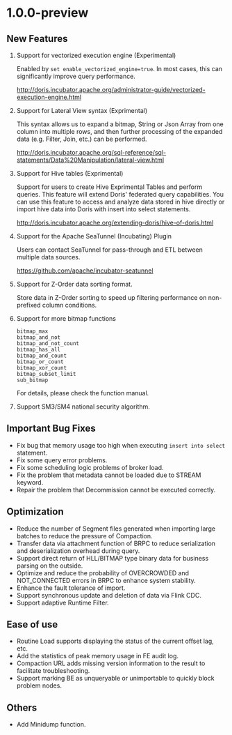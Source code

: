 # 1.0.0-preview

## New Features

1. Support for vectorized execution engine (Experimental)

    Enabled by `set enable_vectorized_engine=true`. In most cases, this can significantly improve query performance.

    http://doris.incubator.apache.org/administrator-guide/vectorized-execution-engine.html

2. Support for Lateral View syntax (Exprimental)

    This syntax allows us to expand a bitmap, String or Json Array from one column into multiple rows, and then further processing of the expanded data (e.g. Filter, Join, etc.) can be performed.

    http://doris.incubator.apache.org/sql-reference/sql-statements/Data%20Manipulation/lateral-view.html

3. Support for Hive tables (Exprimental)

    Support for users to create Hive Exprimental Tables and perform queries. This feature will extend Doris' federated query capabilities. You can use this feature to access and analyze data stored in hive directly or import hive data into Doris with insert into select statements.

    http://doris.incubator.apache.org/extending-doris/hive-of-doris.html

4. Support for the Apache SeaTunnel (Incubating) Plugin

    Users can contact SeaTunnel for pass-through and ETL between multiple data sources.

    https://github.com/apache/incubator-seatunnel

5. Support for Z-Order data sorting format.

    Store data in Z-Order sorting to speed up filtering performance on non-prefixed column conditions.

6. Support for more bitmap functions

    ```
    bitmap_max
    bitmap_and_not
    bitmap_and_not_count
    bitmap_has_all
    bitmap_and_count
    bitmap_or_count
    bitmap_xor_count
    bitmap_subset_limit
    sub_bitmap
    ```
    For details, please check the function manual.

7. Support SM3/SM4 national security algorithm.

## Important Bug Fixes

* Fix bug that memory usage too high when executing `insert into select` statement.
* Fix some query error problems.
* Fix some scheduling logic problems of broker load.
* Fix the problem that metadata cannot be loaded due to STREAM keyword.
* Repair the problem that Decommission cannot be executed correctly.

## Optimization

* Reduce the number of Segment files generated when importing large batches to reduce the pressure of Compaction.
* Transfer data via attachment function of BRPC to reduce serialization and deserialization overhead during query.
* Support direct return of HLL/BITMAP type binary data for business parsing on the outside.
* Optimize and reduce the probability of OVERCROWDED and NOT_CONNECTED errors in BRPC to enhance system stability.
* Enhance the fault tolerance of import.
* Support synchronous update and deletion of data via Flink CDC.
* Support adaptive Runtime Filter.

## Ease of use

* Routine Load supports displaying the status of the current offset lag, etc.
* Add the statistics of peak memory usage in FE audit log.
* Compaction URL adds missing version information to the result to facilitate troubleshooting.
* Support marking BE as unqueryable or unimportable to quickly block problem nodes.

## Others

*  Add Minidump function.
